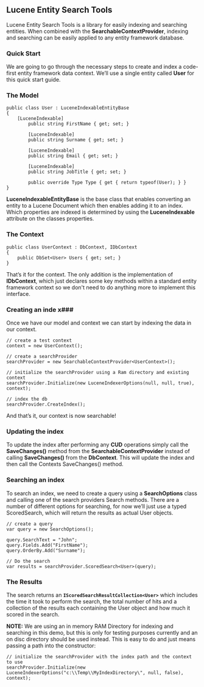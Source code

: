 
## Lucene Entity Search Tools ##
Lucene Entity Search Tools is a library for easily indexing and searching entities. When combined with the **SearchableContextProvider**, indexing and searching can be easily applied to any entity framework database.
### Quick Start ###
We are going to go through the necessary steps to create and index a code-first entity framework data context. We’ll use a single entity called **User** for this quick start guide.

### The Model ###
 	public class User : LuceneIndexableEntityBase
	{
		[LuceneIndexable]
        	public string FirstName { get; set; }

        	[LuceneIndexable]
        	public string Surname { get; set; }

        	[LuceneIndexable]
        	public string Email { get; set; }

        	[LuceneIndexable]
        	public string JobTitle { get; set; }

        	public override Type Type { get { return typeof(User); } }
	}

**LuceneIndexableEntityBase** is the base class that enables converting an entity to a Lucene Document which then enables adding it to an index. Which properties are indexed is determined by using the **LuceneIndexable** attribute on the classes properties.

### The Context ###
	public class UserContext : DbContext, IDbContext
	{
		public DbSet<User> Users { get; set; }
	}

That’s it for the context.  The only addition is the implementation of **IDbContext**, which just declares some key methods within a standard entity framework context so we don't need to do anything more to implement this interface.

### Creating an inde x###
Once we have our model and context we can start by indexing the data in our context.

	// create a test context
	context = new UserContext();          
	
	// create a searchProvider
	searchProvider = new SearchableContextProvider<UserContext>();
	
	// initialize the searchProvider using a Ram directory and existing context
	searchProvider.Initialize(new LuceneIndexerOptions(null, null, true), context);
	
	// index the db
	searchProvider.CreateIndex();

And that’s it, our context is now searchable!

### Updating the index ###
To update the index after performing any **CUD** operations simply call the **SaveChanges()** method from the **SearchableContextProvider** instead of calling **SaveChanges()** from the **DbContext**. This will update the index and then call the Contexts SaveChanges() method.

### Searching an index ###
To search an index, we need to create a query using a **SearchOptions** class and calling one of the search providers Search methods. There are a number of different options for searching, for now we’ll just use a typed ScoredSearch, which will return the results as actual User objects.

	// create a query
	var query = new SearchOptions();

	query.SearchText = "John";
	query.Fields.Add("FirstName");
	query.OrderBy.Add("Surname");

	// Do the search
	var results = searchProvider.ScoredSearch<User>(query);

### The Results ###
The search returns an **`IScoredSearchResultCollection<User>`** which includes the time it took to perform the search, the total number of hits and a collection of the results each containing the User object and how much it scored in the search.

**NOTE:** We are using an in memory RAM Directory for indexing and searching in this demo, but this is only for testing purposes currently and an on disc directory should be used instead. This is easy to do and just means passing a path into the constructor:

	// initialize the searchProvider with the index path and the context to use
	searchProvider.Initialize(new LuceneIndexerOptions("c:\\Temp\\MyIndexDirectory\", null, false), context);



